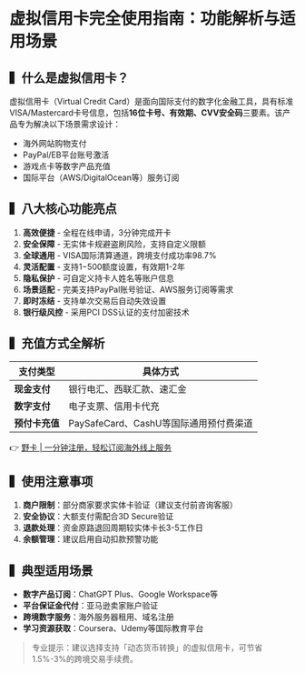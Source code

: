 # 虚拟信用卡完全使用指南：功能解析与适用场景

## ▍什么是虚拟信用卡？
虚拟信用卡（Virtual Credit Card）是面向国际支付的数字化金融工具，具有标准VISA/Mastercard卡号信息，包括**16位卡号、有效期、CVV安全码**三要素。该产品专为解决以下场景需求设计：
- 海外网站购物支付
- PayPal/EB平台账号激活
- 游戏点卡等数字产品充值
- 国际平台（AWS/DigitalOcean等）服务订阅

## ▍八大核心功能亮点
1. **高效便捷** - 全程在线申请，3分钟完成开卡
2. **安全保障** - 无实体卡规避盗刷风险，支持自定义限额
3. **全球通用** - VISA国际清算通道，跨境支付成功率98.7%
4. **灵活配置** - 支持$1-$500额度设置，有效期1-2年
5. **隐私保护** - 可自定义持卡人姓名等账户信息
6. **场景适配** - 完美支持PayPal账号验证、AWS服务订阅等需求
7. **即时冻结** - 支持单次交易后自动失效设置
8. **银行级风控** - 采用PCI DSS认证的支付加密技术

## ▍充值方式全解析
| 支付类型       | 具体方式                                                                 |
|----------------|--------------------------------------------------------------------------|
| **现金支付**   | 银行电汇、西联汇款、速汇金                                               |
| **数字支付**   | 电子支票、信用卡代充                                                     |
| **预付卡充值** | PaySafeCard、CashU等国际通用预付费渠道                                    |

👉 [野卡 | 一分钟注册，轻松订阅海外线上服务](https://bbtdd.com/yeka)

## ▍使用注意事项
1. **商户限制**：部分商家要求实体卡验证（建议支付前咨询客服）
2. **安全协议**：大额支付需配合3D Secure验证 
3. **退款处理**：资金原路退回周期较实体卡长3-5工作日
4. **余额管理**：建议启用自动扣款预警功能

## ▍典型适用场景
- **数字产品订阅**：ChatGPT Plus、Google Workspace等
- **平台保证金代付**：亚马逊卖家账户验证
- **跨境数字服务**：海外服务器租用、域名注册
- **学习资源获取**：Coursera、Udemy等国际教育平台

> 专业提示：建议选择支持「动态货币转换」的虚拟信用卡，可节省1.5%-3%的跨境交易手续费。